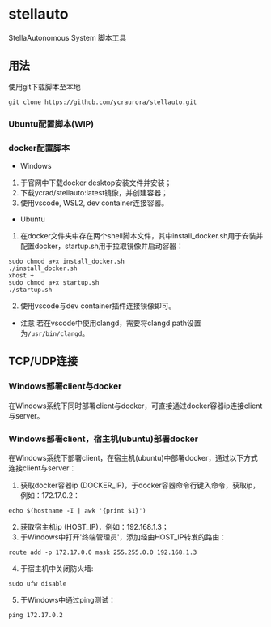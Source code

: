 # stellauto
StellaAutonomous System 脚本工具

## 用法
使用git下载脚本至本地
```
git clone https://github.com/ycraurora/stellauto.git
```

### Ubuntu配置脚本(WIP)

### docker配置脚本
- Windows
1. 于官网中下载docker desktop安装文件并安装；
2. 下载ycrad/stellauto:latest镜像，并创建容器；
3. 使用vscode, WSL2, dev container连接容器。
- Ubuntu
1. 在docker文件夹中存在两个shell脚本文件，其中install_docker.sh用于安装并配置docker，startup.sh用于拉取镜像并启动容器：
```
sudo chmod a+x install_docker.sh
./install_docker.sh
xhost +
sudo chmod a+x startup.sh
./startup.sh
```
2. 使用vscode与dev container插件连接镜像即可。
- 注意
若在vscode中使用clangd，需要将clangd path设置为`/usr/bin/clangd`。

## TCP/UDP连接
### Windows部署client与docker
在Windows系统下同时部署client与docker，可直接通过docker容器ip连接client与server。
### Windows部署client，宿主机(ubuntu)部署docker
在Windows系统下部署client，在宿主机(ubuntu)中部署docker，通过以下方式连接client与server：
1. 获取docker容器ip (DOCKER_IP)，于docker容器命令行键入命令，获取ip，例如：172.17.0.2：
```
echo $(hostname -I | awk '{print $1}')
```
2. 获取宿主机ip (HOST_IP)，例如：192.168.1.3；
3. 于Windows中打开'终端管理员'，添加经由HOST_IP转发的路由：
```
route add -p 172.17.0.0 mask 255.255.0.0 192.168.1.3
```
4. 于宿主机中关闭防火墙:
```
sudo ufw disable
```
5. 于Windows中通过ping测试：
```
ping 172.17.0.2
```
